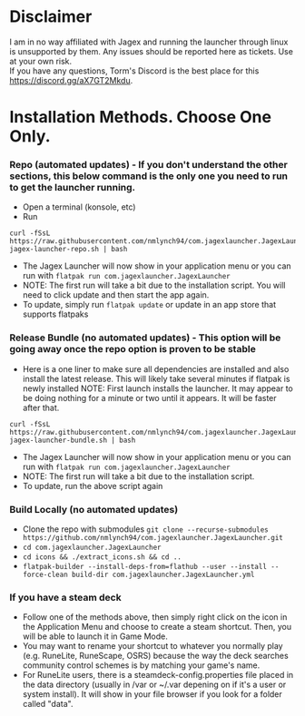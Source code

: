 # Disclaimer
I am in no way affiliated with Jagex and running the launcher through linux is unsupported by them. Any issues should be reported here as tickets. Use at your own risk.  
If you have any questions, Torm's Discord is the best place for this https://discord.gg/aX7GT2Mkdu.

# Installation Methods. Choose One Only.

### Repo (automated updates) - If you don't understand the other sections, this below command is the only one you need to run to get the launcher running.
- Open a terminal (konsole, etc)
- Run 
```
curl -fSsL https://raw.githubusercontent.com/nmlynch94/com.jagexlauncher.JagexLauncher/main/install-jagex-launcher-repo.sh | bash
```
- The Jagex Launcher will now show in your application menu or you can run with `flatpak run com.jagexlauncher.JagexLauncher`
- NOTE: The first run will take a bit due to the installation script. You will need to click update and then start the app again.
- To update, simply run `flatpak update` or update in an app store that supports flatpaks

### Release Bundle (no automated updates) - This option will be going away once the repo option is proven to be stable
- Here is a one liner to make sure all dependencies are installed and also install the latest release. This will likely take several minutes if flatpak is newly installed NOTE: First launch installs the launcher. It may appear to be doing nothing for a minute or two until it appears. It will be faster after that.
```
curl -fSsL https://raw.githubusercontent.com/nmlynch94/com.jagexlauncher.JagexLauncher/main/install-jagex-launcher-bundle.sh | bash
```
- The Jagex Launcher will now show in your application menu or you can run with `flatpak run com.jagexlauncher.JagexLauncher`
- NOTE: The first run will take a bit due to the installation script.
- To update, run the above script again

### Build Locally (no automated updates)
- Clone the repo with submodules `git clone --recurse-submodules https://github.com/nmlynch94/com.jagexlauncher.JagexLauncher.git`
- `cd com.jagexlauncher.JagexLauncher`
- `cd icons && ./extract_icons.sh && cd ..`
- `flatpak-builder --install-deps-from=flathub --user --install --force-clean build-dir com.jagexlauncher.JagexLauncher.yml`

### If you have a steam deck
- Follow one of the methods above, then simply right click on the icon in the Application Menu and choose to create a steam shortcut. Then, you will be able to launch it in Game Mode.
- You may want to rename your shortcut to whatever you normally play (e.g. RuneLite, RuneScape, OSRS) because the way the deck searches community control schemes is by matching your game's name.
- For RuneLite users, there is a steamdeck-config.properties file placed in the data directory (usually in /var or ~/.var depening on if it's a user or system install). It will show in your file browser if you look for a folder called "data".
